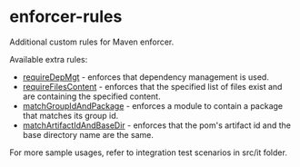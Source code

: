 enforcer-rules
==============

Additional custom rules for Maven enforcer.

Available extra rules:
* [requireDepMgt] - enforces that dependency management is used.
* [requireFilesContent] - enforces that the specified list of files exist and are containing the specified content.
* [matchGroupIdAndPackage] - enforces a module to contain a package that matches its group id.
* [matchArtifactIdAndBaseDir] - enforces that the pom's artifact id and the base directory name are the same.

For more sample usages, refer to integration test scenarios in src/it folder.

[requireDepMgt]: https://github.com/ceilfors/enforcer-rules/wiki/requireDepMgmt
[requireFilesCOntent]: https://github.com/ceilfors/enforcer-rules/wiki/requireFilesContent
[matchGroupIdAndPackage]: https://github.com/ceilfors/enforcer-rules/wiki/matchGroupIdAndPackage
[matchArtifactIdAndBaseDir]: https://github.com/ceilfors/enforcer-rules/wiki/matchArtifactIdAndBaseDir
